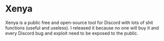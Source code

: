 # Xenya

Xenya is a public free and open-source tool for Discord with lots of shit functions (useful and useless).
I released it because no one will buy it and every Discord bug and exploit need to be exposed to the public.
